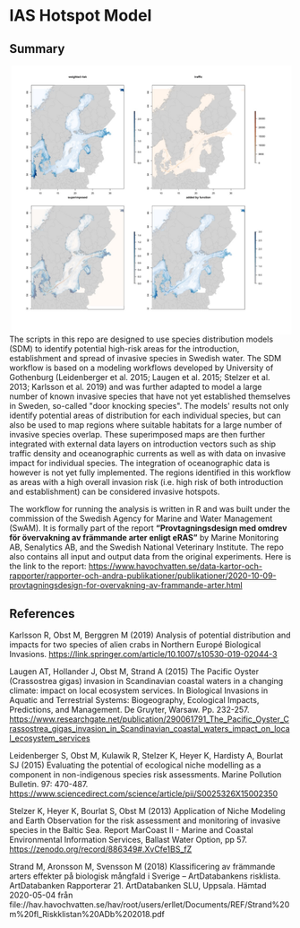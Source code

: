 # IAS Hotspot Model

## Summary 

<img src=images/frontpage3.jpg width=500 align=right>

The scripts in this repo are designed to use species distribution models (SDM) to identify potential high-risk areas for the introduction, establishment and spread of invasive species in Swedish water. The SDM workflow is based on a modeling workflows developed by University of Gothenburg (Leidenberger et al. 2015; Laugen et al. 2015; Stelzer et al. 2013; Karlsson et al. 2019) and was further adapted to model a large number of known invasive species that have not yet established themselves in Sweden, so-called "door knocking species". The models' results not only identify potential areas of distribution for each individual species, but can also be used to map regions where suitable habitats for a large number of invasive species overlap. These superimposed maps are then further integrated with external data layers on introduction vectors such as ship traffic density and oceanographic currents as well as with data on invasive impact for individual species. The integration of oceanographic data is however is not yet fully implemented. The regions identified in this workflow as areas with a high overall invasion risk (i.e. high risk of both introduction and establishment) can be considered invasive hotspots.

The workflow for running the analysis is written in R and was built under the commission of the Swedish Agency for Marine and Water Management (SwAM). It is formally part of the report **“Provtagningsdesign med omdrev för övervakning av främmande arter enligt eRAS”** by Marine Monitoring AB, Senalytics AB, and the Swedish National Veterinary Institute. The repo also contains all input and output data from the original experiments. Here is the link to the report: https://www.havochvatten.se/data-kartor-och-rapporter/rapporter-och-andra-publikationer/publikationer/2020-10-09-provtagningsdesign-for-overvakning-av-frammande-arter.html

## References

Karlsson R, Obst M, Berggren M (2019) Analysis of potential distribution and impacts for two species of alien crabs in Northern Europé Biological Invasions. https://link.springer.com/article/10.1007/s10530-019-02044-3

Laugen AT, Hollander J, Obst M, Strand A (2015) The Pacific Oyster (Crassostrea gigas) invasion in Scandinavian coastal waters in a changing climate: impact on local ecosystem services. In Biological Invasions in Aquatic and Terrestrial Systems: Biogeography, Ecological Impacts, Predictions, and Management. De Gruyter, Warsaw. Pp. 232-257. https://www.researchgate.net/publication/290061791_The_Pacific_Oyster_Crassostrea_gigas_invasion_in_Scandinavian_coastal_waters_impact_on_local_ecosystem_services

Leidenberger S, Obst M, Kulawik R, Stelzer K, Heyer K, Hardisty A, Bourlat SJ (2015) Evaluating the potential of ecological niche modelling as a component in non-indigenous species risk assessments. Marine Pollution Bulletin. 97: 470-487. https://www.sciencedirect.com/science/article/pii/S0025326X15002350

Stelzer K, Heyer K, Bourlat S, Obst M (2013) Application of Niche Modeling and Earth Observation for the risk assessment and monitoring of invasive species in the Baltic Sea. Report MarCoast II - Marine and Coastal Environmental Information Services, Ballast Water Option, pp 57. https://zenodo.org/record/886349#.XvCfe1BS_fZ

Strand M, Aronsson M, Svensson M (2018) Klassificering av främmande arters effekter på biologisk mångfald i Sverige – ArtDatabankens risklista. ArtDatabanken Rapporterar 21. ArtDatabanken SLU, Uppsala. Hämtad 2020-05-04 från file://hav.havochvatten.se/hav/root/users/erllet/Documents/REF/Strand%20m%20fl_Riskklistan%20ADb%202018.pdf
